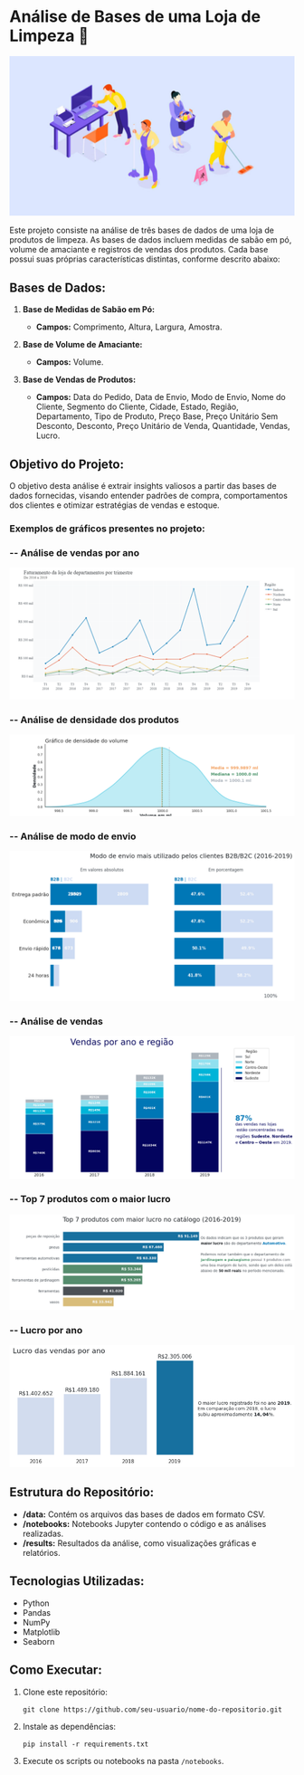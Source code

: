﻿# Análise de Bases de uma Loja de Limpeza 🧼
![Alt text](image.png)


Este projeto consiste na análise de três bases de dados de uma loja de produtos de limpeza. As bases de dados incluem medidas de sabão em pó, volume de amaciante e registros de vendas dos produtos. Cada base possui suas próprias características distintas, conforme descrito abaixo:

## Bases de Dados:

1. **Base de Medidas de Sabão em Pó:**
   - **Campos:** Comprimento, Altura, Largura, Amostra.

2. **Base de Volume de Amaciante:**
   - **Campos:** Volume.

3. **Base de Vendas de Produtos:**
   - **Campos:** Data do Pedido, Data de Envio, Modo de Envio, Nome do Cliente, Segmento do Cliente, Cidade, Estado, Região, Departamento, Tipo de Produto, Preço Base, Preço Unitário Sem Desconto, Desconto, Preço Unitário de Venda, Quantidade, Vendas, Lucro.

## Objetivo do Projeto:

O objetivo desta análise é extrair insights valiosos a partir das bases de dados fornecidas, visando entender padrões de compra, comportamentos dos clientes e otimizar estratégias de vendas e estoque.

### Exemplos de gráficos presentes no projeto:

### -- Análise de vendas por ano
![Alt text](results/pltEX.png)

### -- Análise de densidade dos produtos
![Alt text](<results/Grafico de densidade.png>)

### -- Análise de modo de envio
![Alt text](results/ModoEnvio.png)

### -- Análise de vendas
![Alt text](results/VEndas.png)

### -- Top 7 produtos com o maior lucro
![Alt text](results/top7.png)

### -- Lucro por ano
![Alt text](results/LUCRO.png)

## Estrutura do Repositório:

- **/data:** Contém os arquivos das bases de dados em formato CSV.
- **/notebooks:** Notebooks Jupyter contendo o código e as análises realizadas.
- **/results:** Resultados da análise, como visualizações gráficas e relatórios.

## Tecnologias Utilizadas:

- Python
- Pandas
- NumPy
- Matplotlib
- Seaborn

## Como Executar:

1. Clone este repositório:
   ```
   git clone https://github.com/seu-usuario/nome-do-repositorio.git
   ```
2. Instale as dependências:
   ```
   pip install -r requirements.txt
   ```
3. Execute os scripts ou notebooks na pasta `/notebooks`.







